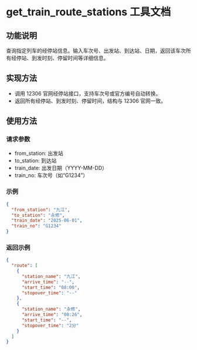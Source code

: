 # get_train_route_stations 工具文档

## 功能说明
查询指定列车的经停站信息。输入车次号、出发站、到达站、日期，返回该车次所有经停站、到发时刻、停留时间等详细信息。

## 实现方法
- 调用 12306 官网经停站接口，支持车次号或官方编号自动转换。
- 返回所有经停站、到发时刻、停留时间，结构与 12306 官网一致。

## 使用方法
### 请求参数
- from_station: 出发站
- to_station: 到达站
- train_date: 出发日期（YYYY-MM-DD）
- train_no: 车次号（如“G1234”）

### 示例
```json
{
  "from_station": "九江",
  "to_station": "永修",
  "train_date": "2025-06-01",
  "train_no": "G1234"
}
```

### 返回示例
```json
{
  "route": [
    {
      "station_name": "九江",
      "arrive_time": "--",
      "start_time": "08:00",
      "stopover_time": "--"
    },
    {
      "station_name": "永修",
      "arrive_time": "08:26",
      "start_time": "--",
      "stopover_time": "2分"
    }
  ]
}
```
